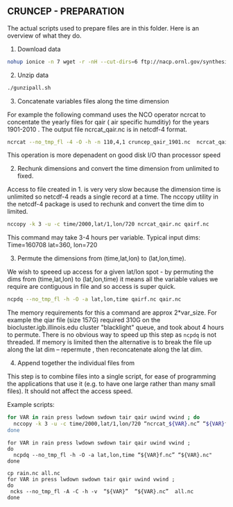 ## CRUNCEP - PREPARATION

The actual scripts used to prepare files are in this folder. Here is an overview of what they do.

1. Download data

```bash
nohup ionice -n 7 wget -r -nH --cut-dirs=6 ftp://nacp.ornl.gov/synthesis/2009/frescati/model_driver/cru_ncep/analysis &
```

2. Unzip data

```bash
./gunzipall.sh
```
    
3. Concatenate variables files along the time dimension

For example the following command uses the NCO operator  ncrcat to concentate the yearly files for qair ( air specific humditiy) for the years 1901-2010 . 
The output file ncrcat_qair.nc is in netcdf-4 format.

```bash
ncrcat --no_tmp_fl -4 -O -h -n 110,4,1 cruncep_qair_1901.nc  ncrcat_qair.nc
```

This operation is more depenadent  on good disk I/O than processor speed

2. Rechunk dimensions and convert the  time dimension from unlimited to fixed.

Access to file created in 1.  is very very slow because the  dimension time is unlimited  so netcdf-4 reads  a single  record at a time. The nccopy utility in the netcdf-4 package is used to rechunk and convert the time dim to limited.

```bash
nccopy -k 3 -u -c time/2000,lat/1,lon/720 ncrcat_qair.nc qairf.nc
```

This command may take 3-4 hours per variable. Typical input dims:
Time=160708   lat=360, lon=720  


3. Permute the dimensions from (time,lat,lon) to (lat,lon,time).

We wish to speeed up access for a given lat/lon spot  - by permuting the dims from (time,lat,lon) to (lat,lon,time)  it means all the variable  values we require are contiguous in file and so access is super quick.

```bash
ncpdq --no_tmp_fl -h -O -a lat,lon,time qairf.nc qair.nc
```

The memory requirements for this a command are approx 2*var_size.
For example the qiar file (size 157G) required 310G on the biocluster.igb.illinois.edu cluster "blacklight" queue, and took about 4 hours to permute. There is no obvious  way to speed up this step as `ncpdq` is not threaded. If memory is limited then the alternative is to break the file up along the lat dim – repermute , then reconcatenate along the lat dim.

4. Append together the individual files from
   
This step is to combine files into a single script, for ease of programming the applications that use it (e.g. to have one large rather than many small files).
It should not affect the access speed.

Example scripts:

```bash
for VAR in rain press lwdown swdown tair qair uwind vwind ; do      
  nccopy -k 3 -u -c time/2000,lat/1,lon/720 “ncrcat_${VAR}.nc” “${VAR}f.nc"                                                                                                                                                          
done                                                                                                                                                             
```

```
for VAR in rain press lwdown swdown tair qair uwind vwind ;                                                                                                       do                                                                                                                                                               
  ncpdq --no_tmp_fl -h -O -a lat,lon,time “${VAR}f.nc” “${VAR}.nc"                                                                                             
done                                                                                                                                                             
```

```
cp rain.nc all.nc
for VAR in press lwdown swdown tair qair uwind vwind ;                                                                                                       do                                                                                                                                                               
 ncks --no_tmp_fl -A -C -h -v  “${VAR}”  “${VAR}.nc”  all.nc
done                                                                                                                                                             
```
